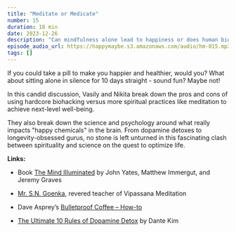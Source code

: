 ```yaml
---
title: "Meditate or Medicate"
number: 15
duration: 18 min
date: 2023-12-26
description: "Can mindfulness alone lead to happiness or does human biochemistry demand more tangible interventions? Vasily and Nikita discuss different paths to peace of mind."
episode_audio_url: https://happymaybe.s3.amazonaws.com/audio/hm-015.mp3
tags: []
---
```


<p>If you could take a pill to make you happier and healthier, would you? What about sitting alone in silence for 10 days straight - sound fun? Maybe not!&nbsp;</p><p>In this candid discussion, Vasily and Nikita break down the pros and cons of using hardcore biohacking versus more spiritual practices like meditation to achieve next-level well-being.</p><p>They also break down the science and psychology around what really impacts "happy chemicals" in the brain. From dopamine detoxes to longevity-obsessed gurus, no stone is left unturned in this fascinating clash between spirituality and science on the quest to optimize life.</p><p><strong>Links:</strong></p><ul><li><p>Book <a target="_blank" rel="noopener noreferrer nofollow" href="https://www.amazon.com/Mind-Illuminated-Meditation-Integrating-Mindfulness/dp/1501156985">The Mind Illuminated</a> by John Yates, Matthew Immergut, and Jeremy Graves&nbsp;</p></li><li><p><a target="_blank" rel="noopener noreferrer nofollow" href="https://www.dhamma.org/en-US/about/goenka">Mr. S.N. Goenka</a>, revered teacher of Vipassana Meditation</p></li><li><p>Dave Asprey’s <a target="_blank" rel="noopener noreferrer nofollow" href="https://daveasprey.com/how-to-make-your-coffee-bulletproof-and-your-morning-too/">Bulletproof Coffee – How-to</a></p></li><li><p><a target="_blank" rel="noopener noreferrer nofollow" href="https://trydoxo.ai/blog/rules-of-dopamine-detox">The Ultimate 10 Rules of Dopamine Detox</a> by Dante Kim </p></li></ul>
